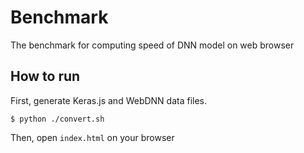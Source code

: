 # Benchmark

The benchmark for computing speed of DNN model on web browser

## How to run

First, generate Keras.js and WebDNN data files.

```shell
$ python ./convert.sh
```

Then, open `index.html` on your browser
